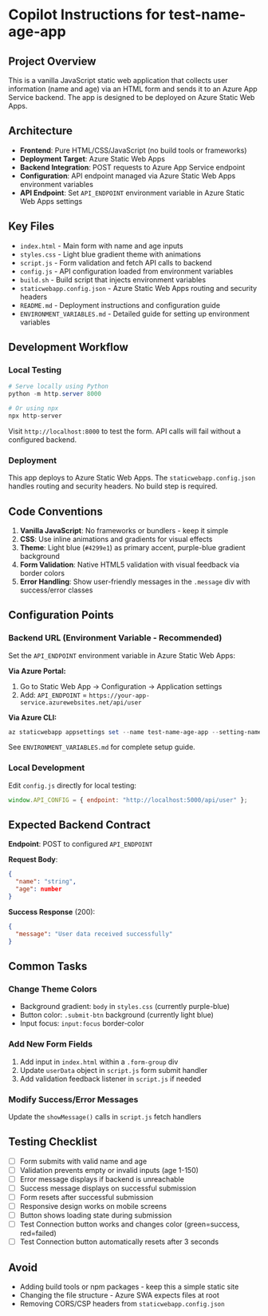 # Copilot Instructions for test-name-age-app

## Project Overview

This is a vanilla JavaScript static web application that collects user information (name and age) via an HTML form and sends it to an Azure App Service backend. The app is designed to be deployed on Azure Static Web Apps.

## Architecture

- **Frontend**: Pure HTML/CSS/JavaScript (no build tools or frameworks)
- **Deployment Target**: Azure Static Web Apps
- **Backend Integration**: POST requests to Azure App Service endpoint
- **Configuration**: API endpoint managed via Azure Static Web Apps environment variables
- **API Endpoint**: Set `API_ENDPOINT` environment variable in Azure Static Web Apps settings

## Key Files

- `index.html` - Main form with name and age inputs
- `styles.css` - Light blue gradient theme with animations
- `script.js` - Form validation and fetch API calls to backend
- `config.js` - API configuration loaded from environment variables
- `build.sh` - Build script that injects environment variables
- `staticwebapp.config.json` - Azure Static Web Apps routing and security headers
- `README.md` - Deployment instructions and configuration guide
- `ENVIRONMENT_VARIABLES.md` - Detailed guide for setting up environment variables

## Development Workflow

### Local Testing

```powershell
# Serve locally using Python
python -m http.server 8000

# Or using npx
npx http-server
```

Visit `http://localhost:8000` to test the form. API calls will fail without a configured backend.

### Deployment

This app deploys to Azure Static Web Apps. The `staticwebapp.config.json` handles routing and security headers. No build step is required.

## Code Conventions

1. **Vanilla JavaScript**: No frameworks or bundlers - keep it simple
2. **CSS**: Use inline animations and gradients for visual effects
3. **Theme**: Light blue (`#4299e1`) as primary accent, purple-blue gradient background
4. **Form Validation**: Native HTML5 validation with visual feedback via border colors
5. **Error Handling**: Show user-friendly messages in the `.message` div with success/error classes

## Configuration Points

### Backend URL (Environment Variable - Recommended)

Set the `API_ENDPOINT` environment variable in Azure Static Web Apps:

**Via Azure Portal:**

1. Go to Static Web App → Configuration → Application settings
2. Add: `API_ENDPOINT` = `https://your-app-service.azurewebsites.net/api/user`

**Via Azure CLI:**

```powershell
az staticwebapp appsettings set --name test-name-age-app --setting-names API_ENDPOINT="https://your-app-service.azurewebsites.net/api/user"
```

See `ENVIRONMENT_VARIABLES.md` for complete setup guide.

### Local Development

Edit `config.js` directly for local testing:

```javascript
window.API_CONFIG = { endpoint: "http://localhost:5000/api/user" };
```

## Expected Backend Contract

**Endpoint**: POST to configured `API_ENDPOINT`

**Request Body**:

```json
{
  "name": "string",
  "age": number
}
```

**Success Response** (200):

```json
{
  "message": "User data received successfully"
}
```

## Common Tasks

### Change Theme Colors

- Background gradient: `body` in `styles.css` (currently purple-blue)
- Button color: `.submit-btn` background (currently light blue)
- Input focus: `input:focus` border-color

### Add New Form Fields

1. Add input in `index.html` within a `.form-group` div
2. Update `userData` object in `script.js` form submit handler
3. Add validation feedback listener in `script.js` if needed

### Modify Success/Error Messages

Update the `showMessage()` calls in `script.js` fetch handlers

## Testing Checklist

- [ ] Form submits with valid name and age
- [ ] Validation prevents empty or invalid inputs (age 1-150)
- [ ] Error message displays if backend is unreachable
- [ ] Success message displays on successful submission
- [ ] Form resets after successful submission
- [ ] Responsive design works on mobile screens
- [ ] Button shows loading state during submission
- [ ] Test Connection button works and changes color (green=success, red=failed)
- [ ] Test Connection button automatically resets after 3 seconds

## Avoid

- Adding build tools or npm packages - keep this a simple static site
- Changing the file structure - Azure SWA expects files at root
- Removing CORS/CSP headers from `staticwebapp.config.json`
